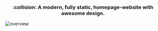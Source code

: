 <h3 align="center">
  :collision: A modern, fully static, homepage-website with awesome design. 
</h3>

![overview](https://github.com/user-attachments/assets/34930cbd-ffaf-4234-86df-f8ce77824499)
